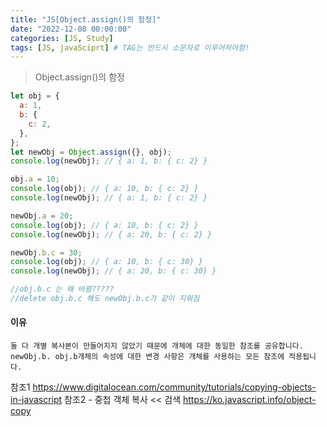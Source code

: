 ```yaml
---
title: "JS[Object.assign()의 함정]"
date: "2022-12-08 00:00:00"
categories: [JS, Study]
tags: [JS, javaSciprt] # TAG는 반드시 소문자로 이루어져야함!
---
```


> Object.assign()의 함정

```javascript
let obj = {
  a: 1,
  b: {
    c: 2,
  },
};
let newObj = Object.assign({}, obj);
console.log(newObj); // { a: 1, b: { c: 2} }

obj.a = 10;
console.log(obj); // { a: 10, b: { c: 2} }
console.log(newObj); // { a: 1, b: { c: 2} }

newObj.a = 20;
console.log(obj); // { a: 10, b: { c: 2} }
console.log(newObj); // { a: 20, b: { c: 2} }

newObj.b.c = 30;
console.log(obj); // { a: 10, b: { c: 30} }
console.log(newObj); // { a: 20, b: { c: 30} }

//obj.b.c 는 왜 바뀜?????
//delete obj.b.c 해도 newObj.b.c가 같이 지워짐
```

#### 이유

`둘 다 개별 복사본이 만들어지지 않았기 때문에 개체에 대한 동일한 참조를 공유합니다.`
`newObj.b. obj.b개체의 속성에 대한 변경 사항은 개체를 사용하는 모든 참조에 적용됩니다.`

참조1
https://www.digitalocean.com/community/tutorials/copying-objects-in-javascript
참조2 - 중첩 객체 복사 << 검색
https://ko.javascript.info/object-copy
